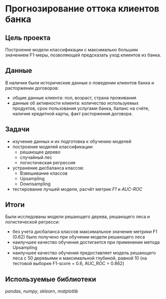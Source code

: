 # Прогнозирование оттока клиентов банка


## Цель проекта

Построение модели классификации с максимально большим значением F1-меры, позволяющей предсказать уход клиентов из банка.

## Данные

В наличии были исторические данные о поведении клиентов банка и расторжении договоров:

- общие данные клиента: пол, возраст, страна проживания
- данные об активности клиента: количество используемых продуктов, срок пользования услугами банка, баланс на счёте, наличие кредитной карты, факт расторжения договора.

## Задачи

- изучение данных и их подготовка к обучению моделей
- построение моделей классификации: 
    - решающее дерево
    - случайный лес
    - логистическая регрессия
- устранение дисбаланса классов:
    * Взвешивание классов
    * Upsampling
    * Downsampling
- тестирование лучшей модели, расчёт метрик *F1* и *AUC-ROC*

## Итоги

Были исследованы модели решающего дерева, решающего леса и логистической регресси:
* без учета дисбаланса классов максимальное значение метрики F1 (0.62) было получено при обучении модели решающего леса
* наилучшее качество обучения достигается при применении метода Upsampling
* наилучшее качество обучения предоставляет модель решающего леса с 50 деревьями и максимальной глубиной, равной 10 (на тестовой выборке F1-score = 0.6, AUC_ROC = 0.862)

## Используемые библиотеки

*pandas*, *numpy*, *sklearn*, *matplotlib*